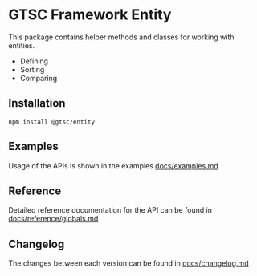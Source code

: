 # GTSC Framework Entity

This package contains helper methods and classes for working with entities.

- Defining
- Sorting
- Comparing

## Installation

```shell
npm install @gtsc/entity
```

## Examples

Usage of the APIs is shown in the examples [docs/examples.md](docs/examples.md)

## Reference

Detailed reference documentation for the API can be found in [docs/reference/globals.md](docs/reference/globals.md)

## Changelog

The changes between each version can be found in [docs/changelog.md](docs/changelog.md)

